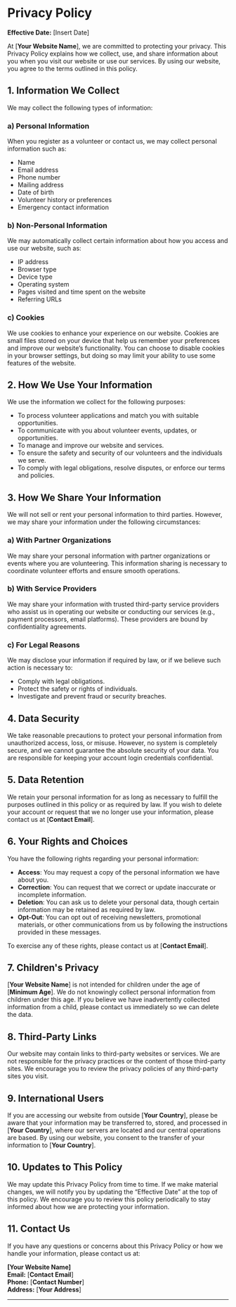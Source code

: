 # Privacy Policy

**Effective Date:** \[Insert Date\]

At \[**Your Website Name**\], we are committed to protecting your privacy. This Privacy Policy explains how we collect, use, and share information about you when you visit our website or use our services. By using our website, you agree to the terms outlined in this policy.

## 1\. Information We Collect

We may collect the following types of information:

### a) **Personal Information**

When you register as a volunteer or contact us, we may collect personal information such as:

-   Name
-   Email address
-   Phone number
-   Mailing address
-   Date of birth
-   Volunteer history or preferences
-   Emergency contact information

### b) **Non-Personal Information**

We may automatically collect certain information about how you access and use our website, such as:

-   IP address
-   Browser type
-   Device type
-   Operating system
-   Pages visited and time spent on the website
-   Referring URLs

### c) **Cookies**

We use cookies to enhance your experience on our website. Cookies are small files stored on your device that help us remember your preferences and improve our website’s functionality. You can choose to disable cookies in your browser settings, but doing so may limit your ability to use some features of the website.

## 2\. How We Use Your Information

We use the information we collect for the following purposes:

-   To process volunteer applications and match you with suitable opportunities.
-   To communicate with you about volunteer events, updates, or opportunities.
-   To manage and improve our website and services.
-   To ensure the safety and security of our volunteers and the individuals we serve.
-   To comply with legal obligations, resolve disputes, or enforce our terms and policies.

## 3\. How We Share Your Information

We will not sell or rent your personal information to third parties. However, we may share your information under the following circumstances:

### a) **With Partner Organizations**

We may share your personal information with partner organizations or events where you are volunteering. This information sharing is necessary to coordinate volunteer efforts and ensure smooth operations.

### b) **With Service Providers**

We may share your information with trusted third-party service providers who assist us in operating our website or conducting our services (e.g., payment processors, email platforms). These providers are bound by confidentiality agreements.

### c) **For Legal Reasons**

We may disclose your information if required by law, or if we believe such action is necessary to:

-   Comply with legal obligations.
-   Protect the safety or rights of individuals.
-   Investigate and prevent fraud or security breaches.

## 4\. Data Security

We take reasonable precautions to protect your personal information from unauthorized access, loss, or misuse. However, no system is completely secure, and we cannot guarantee the absolute security of your data. You are responsible for keeping your account login credentials confidential.

## 5\. Data Retention

We retain your personal information for as long as necessary to fulfill the purposes outlined in this policy or as required by law. If you wish to delete your account or request that we no longer use your information, please contact us at \[**Contact Email**\].

## 6\. Your Rights and Choices

You have the following rights regarding your personal information:

-   **Access**: You may request a copy of the personal information we have about you.
-   **Correction**: You can request that we correct or update inaccurate or incomplete information.
-   **Deletion**: You can ask us to delete your personal data, though certain information may be retained as required by law.
-   **Opt-Out**: You can opt out of receiving newsletters, promotional materials, or other communications from us by following the instructions provided in these messages.

To exercise any of these rights, please contact us at \[**Contact Email**\].

## 7\. Children's Privacy

\[**Your Website Name**\] is not intended for children under the age of \[**Minimum Age**\]. We do not knowingly collect personal information from children under this age. If you believe we have inadvertently collected information from a child, please contact us immediately so we can delete the data.

## 8\. Third-Party Links

Our website may contain links to third-party websites or services. We are not responsible for the privacy practices or the content of those third-party sites. We encourage you to review the privacy policies of any third-party sites you visit.

## 9\. International Users

If you are accessing our website from outside \[**Your Country**\], please be aware that your information may be transferred to, stored, and processed in \[**Your Country**\], where our servers are located and our central operations are based. By using our website, you consent to the transfer of your information to \[**Your Country**\].

## 10\. Updates to This Policy

We may update this Privacy Policy from time to time. If we make material changes, we will notify you by updating the “Effective Date” at the top of this policy. We encourage you to review this policy periodically to stay informed about how we are protecting your information.

## 11\. Contact Us

If you have any questions or concerns about this Privacy Policy or how we handle your information, please contact us at:

**\[Your Website Name\]**  
**Email:** \[**Contact Email**\]  
**Phone:** \[**Contact Number**\]  
**Address:** \[**Your Address**\]

---
